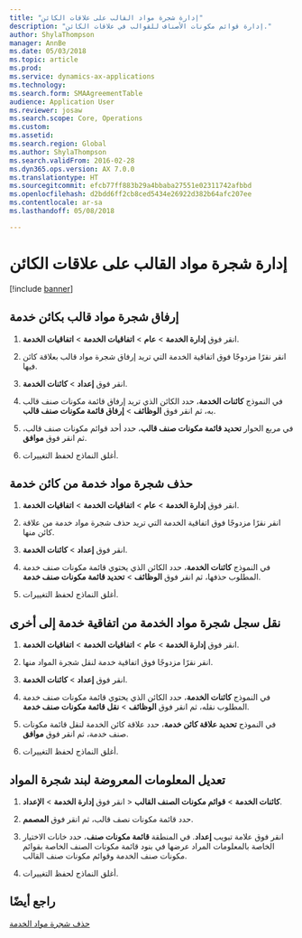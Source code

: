 ```yaml
---
title: "إدارة شجرة مواد القالب على علاقات الكائن"
description: "إدارة قوائم مكونات الأصناف للقوالب‬ في علاقات الكائن."
author: ShylaThompson
manager: AnnBe
ms.date: 05/03/2018
ms.topic: article
ms.prod: 
ms.service: dynamics-ax-applications
ms.technology: 
ms.search.form: SMAAgreementTable
audience: Application User
ms.reviewer: josaw
ms.search.scope: Core, Operations
ms.custom: 
ms.assetid: 
ms.search.region: Global
ms.author: ShylaThompson
ms.search.validFrom: 2016-02-28
ms.dyn365.ops.version: AX 7.0.0
ms.translationtype: HT
ms.sourcegitcommit: efcb77ff883b29a4bbaba27551e02311742afbbd
ms.openlocfilehash: d2bdd6ff2cb8ced5434e26922d382b64afc207ee
ms.contentlocale: ar-sa
ms.lasthandoff: 05/08/2018

---
```



# <a name="manage-template-boms-on-object-relations"></a>إدارة شجرة مواد القالب على علاقات الكائن 

[!include [banner](../includes/banner.md)]


## <a name="attach-a-template-bom-to-a-service-object"></a>إرفاق شجرة مواد قالب بكائن خدمة

1.  انقر فوق **إدارة الخدمة** \> **عام** \> **اتفاقيات الخدمة‬** \> **اتفاقيات الخدمة‬**.

2.  انقر نقرًا مزدوجًا فوق اتفاقية الخدمة التي تريد إرفاق شجرة مواد قالب بعلاقة كائن فيها.

3.  انقر فوق **إعداد** \> **كائنات الخدمة**.

4.  في النموذج **كائنات الخدمة**، حدد الكائن الذي تريد إرفاق قائمة مكونات صنف قالب به، ثم انقر فوق **الوظائف** \> **إرفاق قائمة مكونات صنف قالب**.

5.  في مربع الحوار **تحديد قائمة مكونات صنف قالب**، حدد أحد قوائم مكونات صنف قالب، ثم انقر فوق **موافق**.

6.  أغلق النماذج لحفظ التغييرات.

## <a name="delete-a-service-bom-from-a-service-object"></a>حذف شجرة مواد خدمة من كائن خدمة

1.  انقر فوق **إدارة الخدمة** \> **عام** \> **اتفاقيات الخدمة‬** \> **اتفاقيات الخدمة‬**.

2.  انقر نقرًا مزدوجًا فوق اتفاقية الخدمة التي تريد حذف شجرة مواد خدمة من علاقة كائن منها.

3.  انقر فوق **إعداد** \> **كائنات الخدمة**.

4.  في النموذج **كائنات الخدمة**، حدد الكائن الذي يحتوي قائمة مكونات صنف خدمة المطلوب حذفها، ثم انقر فوق **الوظائف** \> **تحديد قائمة مكونات صنف خدمة**.

5.  أغلق النماذج لحفظ التغييرات.

## <a name="move-the-service-bom-history-from-one-service-agreement-to-another"></a>نقل سجل شجرة مواد الخدمة من اتفاقية خدمة إلى أخرى

1.  انقر فوق **إدارة الخدمة** \> **عام** \> **اتفاقيات الخدمة‬** \> **اتفاقيات الخدمة‬**.

2.  انقر نقرًا مزدوجًا فوق اتفاقية خدمة لنقل شجرة المواد منها.

3.  انقر فوق **إعداد** \> **كائنات الخدمة**.

4.  في النموذج **كائنات الخدمة**، حدد الكائن الذي يحتوي قائمة مكونات صنف خدمة المطلوب نقله، ثم انقر فوق **الوظائف** \> **نقل قائمة مكونات صنف خدمة**.

5.  في النموذج **تحديد علاقة كائن خدمة**، حدد علاقة كائن الخدمة لنقل قائمة مكونات صنف خدمة، ثم انقر فوق **موافق**.

6.  أغلق النماذج لحفظ التغييرات.

## <a name="modify-the-information-displayed-for-a-bom-line"></a>تعديل المعلومات المعروضة لبند شجرة المواد

1.  انقر فوق **إدارة الخدمة** \> **الإعداد‏‎** \> **كائنات الخدمة** \> **قوائم مكونات الصنف القالب**.

2.  حدد قائمة مكونات نصف قالب، ثم انقر فوق **المصمم**.

3.  انقر فوق علامة تبويب **إعداد**. في المنطقة **قائمة مكونات صنف**، حدد خانات الاختيار الخاصة بالمعلومات المراد عرضها في بنود قائمة مكونات الصنف الخاصة بقوائم مكونات صنف الخدمة وقوائم مكونات صنف القالب.

4.  أغلق النماذج لحفظ التغييرات.

## <a name="see-also"></a>راجع أيضًا

[حذف شجرة مواد الخدمة](delete-service-bom.md)

  



